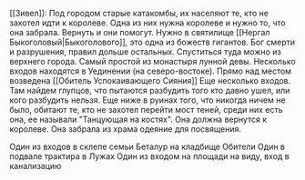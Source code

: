 [[Зивел]]:
Под городом старые катакомбы, их населяют те, кто не захотел идти к королеве. Одна из них нужна королеве и нужно то, что она забрала. Вернуть и они помогут.
Нужно в святилище [[Нергал Быкоголовый|Быкоголового]], это одна из божеств гигантов. Бог смерти и разрушения, правил дольше остальных. Спуститься туда можно из верхнего города. Самый простой из монастыря лунной девы.
Несколько входов находятся в Уединении (на северо-востоке). Прямо над местом возведена [[Обитель Успокаивающего Сияния]] 
Еще несколько входов.
Там найдем глупцов, что пытаются разбудить того кто давно ушел, или кого разбудить нельзя. Еще ниже в руинах того, что никогда ничем не было, обитают те, кто не захотел перейти мост теней, среди них есть она, ее называли "Танцующая на костях". Она должна вернутся к королеве. Она забрала из храма одеяние для посвящения.

Один из входов в склепе семьи Беталур на кладбище Обители
Один в подвале трактира в Лужах
Один из входом на площади на виду, вход в канализацию


